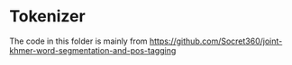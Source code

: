 # Tokenizer

The code in this folder is mainly from https://github.com/Socret360/joint-khmer-word-segmentation-and-pos-tagging